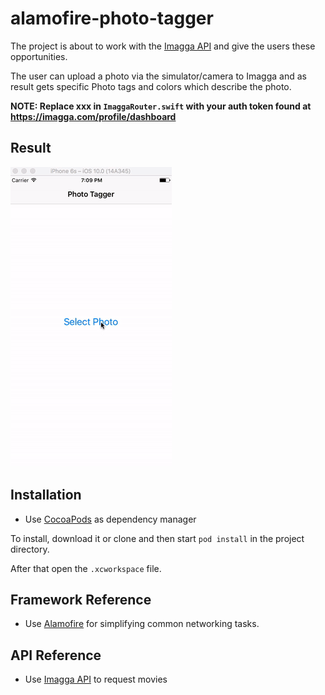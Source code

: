 # alamofire-photo-tagger

The project is about to work with the [Imagga API](https://docs.imagga.com/#introduction) and give the users these opportunities.

The user can upload a photo via the simulator/camera to Imagga and as result gets specific Photo tags and colors which describe the photo.

**NOTE: Replace xxx in `ImaggaRouter.swift` with your auth token found at https://imagga.com/profile/dashboard**

## Result

![](result.gif)

## Installation

- Use [CocoaPods](https://cocoapods.org/) as dependency manager

To install, download it or clone and then start `pod install` in the project directory.

After that open the `.xcworkspace` file.

## Framework Reference

- Use [Alamofire](https://github.com/Alamofire/Alamofire) for simplifying common networking tasks.

## API Reference

- Use [Imagga API](https://docs.imagga.com/#introduction) to request movies
